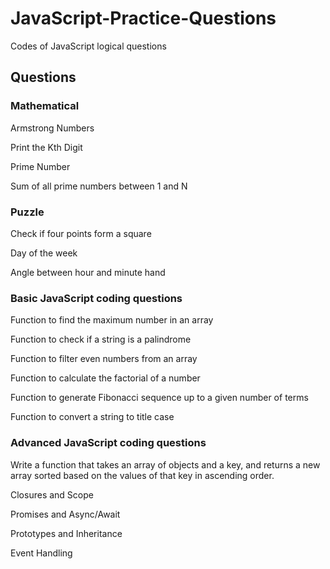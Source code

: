 # JavaScript-Practice-Questions
Codes of JavaScript logical questions

<h2>Questions</h2>
<h3>Mathematical</h3>

Armstrong Numbers

Print the Kth Digit

Prime Number

Sum of all prime numbers between 1 and N

<h3>Puzzle</h3>

Check if four points form a square

Day of the week

Angle between hour and minute hand

<h3>Basic JavaScript coding questions</h3>

Function to find the maximum number in an array

Function to check if a string is a palindrome

Function to filter even numbers from an array

Function to calculate the factorial of a number

Function to generate Fibonacci sequence up to a given number of terms

Function to convert a string to title case

<h3>Advanced JavaScript coding questions</h3>

Write a function that takes an array of objects and a key, and returns a new array sorted based on the values of that key in ascending order. 

Closures and Scope

Promises and Async/Await

Prototypes and Inheritance

Event Handling


